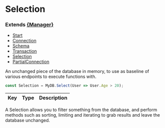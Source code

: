 
# Selection
### Extends **[{Manager}](https://github.com/QSmally/Qulity/blob/master/Documentation/Manager.md)**

* [Start](https://github.com/QSmally/QDB/blob/v4/Documentation/Index.md)
* [Connection](https://github.com/QSmally/QDB/blob/v4/Documentation/Connection.md)
* [Schema](https://github.com/QSmally/QDB/blob/v4/Documentation/Schema.md)
* [Transaction](https://github.com/QSmally/QDB/blob/v4/Documentation/Transaction.md)
* [Selection](https://github.com/QSmally/QDB/blob/v4/Documentation/Selection.md)
* [PartialConnection](https://github.com/QSmally/QDB/blob/v4/Documentation/PartialConnection.md)

An unchanged piece of the database in memory, to use as baseline of various endpoints to execute functions with.
```js
const Selection = MyDB.Select(User => User.Age > 20);
```

| Key | Type | Description |
| --- | --- | --- |


A Selection allows you to filter something from the database, and perform methods such as sorting, limiting and iterating to grab results and leave the database unchanged.


